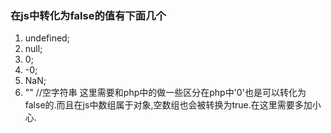 ### 在js中转化为false的值有下面几个
1.	undefined;
2.	null;
3.	0;
4.	-0;
5.	NaN;
6.	"" //空字符串
这里需要和php中的做一些区分在php中'0'也是可以转化为false的.而且在js中数组属于对象,空数组也会被转换为true.在这里需要多加小心.
